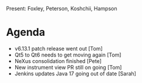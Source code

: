 Present: Foxley, Peterson, Koshchii, Hampson

# Agenda
- v6.13.1 patch release went out [Tom]
- Qt5 to Qt6 needs to get moving again [Tom]
- NeXus consolidation finished [Pete]
- New instrument view PR still on going [Tom]
- Jenkins updates Java 17 going out of date [Sarah]
